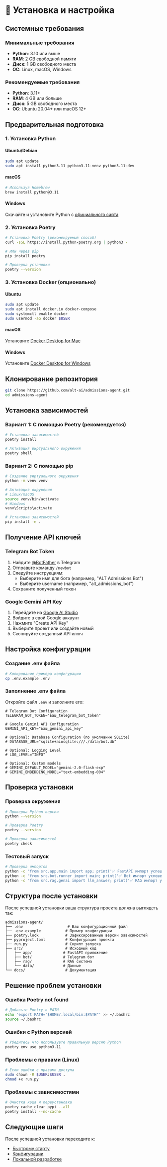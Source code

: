 # 🚀 Установка и настройка

## Системные требования

### Минимальные требования
- **Python**: 3.10 или выше
- **RAM**: 2 GB свободной памяти
- **Диск**: 1 GB свободного места
- **ОС**: Linux, macOS, Windows

### Рекомендуемые требования
- **Python**: 3.11+
- **RAM**: 4 GB или больше
- **Диск**: 5 GB свободного места
- **ОС**: Ubuntu 20.04+ или macOS 12+

## Предварительная подготовка

### 1. Установка Python

#### Ubuntu/Debian
```bash
sudo apt update
sudo apt install python3.11 python3.11-venv python3.11-dev
```

#### macOS
```bash
# Используя Homebrew
brew install python@3.11
```

#### Windows
Скачайте и установите Python с [официального сайта](https://python.org/downloads/)

### 2. Установка Poetry

```bash
# Установка Poetry (рекомендуемый способ)
curl -sSL https://install.python-poetry.org | python3 -

# Или через pip
pip install poetry

# Проверка установки
poetry --version
```

### 3. Установка Docker (опционально)

#### Ubuntu
```bash
sudo apt update
sudo apt install docker.io docker-compose
sudo systemctl enable docker
sudo usermod -aG docker $USER
```

#### macOS
Установите [Docker Desktop for Mac](https://docs.docker.com/desktop/mac/install/)

#### Windows
Установите [Docker Desktop for Windows](https://docs.docker.com/desktop/windows/install/)

## Клонирование репозитория

```bash
git clone https://github.com/alt-ai/admissions-agent.git
cd admissions-agent
```

## Установка зависимостей

### Вариант 1: С помощью Poetry (рекомендуется)

```bash
# Установка зависимостей
poetry install

# Активация виртуального окружения
poetry shell
```

### Вариант 2: С помощью pip

```bash
# Создание виртуального окружения
python -m venv venv

# Активация окружения
# Linux/macOS
source venv/bin/activate
# Windows
venv\Scripts\activate

# Установка зависимостей
pip install -e .
```

## Получение API ключей

### Telegram Bot Token

1. Найдите [@BotFather](https://t.me/BotFather) в Telegram
2. Отправьте команду `/newbot`
3. Следуйте инструкциям:
   - Выберите имя для бота (например, "ALT Admissions Bot")
   - Выберите username (например, "alt_admissions_bot")
4. Сохраните полученный токен

### Google Gemini API Key

1. Перейдите на [Google AI Studio](https://makersuite.google.com/app/apikey)
2. Войдите в свой Google аккаунт
3. Нажмите "Create API Key"
4. Выберите проект или создайте новый
5. Скопируйте созданный API ключ

## Настройка конфигурации

### Создание .env файла

```bash
# Копирование примера конфигурации
cp .env.example .env
```

### Заполнение .env файла

Откройте файл `.env` и заполните его:

```env
# Telegram Bot Configuration
TELEGRAM_BOT_TOKEN="ваш_telegram_bot_token"

# Google Gemini API Configuration
GEMINI_API_KEY="ваш_gemini_api_key"

# Optional: Database Configuration (по умолчанию SQLite)
# DATABASE_URL="sqlite+aiosqlite:///./data/bot.db"

# Optional: Logging Level
# LOG_LEVEL="INFO"

# Optional: Custom models
# GEMINI_DEFAULT_MODEL="gemini-2.0-flash-exp"
# GEMINI_EMBEDDING_MODEL="text-embedding-004"
```

## Проверка установки

### Проверка окружения

```bash
# Проверка Python версии
python --version

# Проверка Poetry
poetry --version

# Проверка зависимостей
poetry check
```

### Тестовый запуск

```bash
# Проверка импортов
python -c "from src.app.main import app; print('✅ FastAPI импорт успешен')"
python -c "from src.bot.runner import main; print('✅ Bot импорт успешен')"
python -c "from src.rag.genai import llm_answer; print('✅ RAG импорт успешен')"
```

## Структура после установки

После успешной установки ваша структура проекта должна выглядеть так:

```
admissions-agent/
├── .env                    # Ваш конфигурационный файл
├── .env.example           # Пример конфигурации
├── poetry.lock            # Зафиксированные версии зависимостей
├── pyproject.toml         # Конфигурация проекта
├── run.py                 # Скрипт запуска
├── src/                   # Исходный код
│   ├── app/              # FastAPI приложение
│   ├── bot/              # Telegram бот
│   ├── rag/              # RAG система
│   └── data/             # Данные
└── docs/                  # Документация
```

## Решение проблем установки

### Ошибка Poetry not found

```bash
# Добавьте Poetry в PATH
echo 'export PATH="$HOME/.local/bin:$PATH"' >> ~/.bashrc
source ~/.bashrc
```

### Ошибки с Python версией

```bash
# Убедитесь что используете правильную версию Python
poetry env use python3.11
```

### Проблемы с правами (Linux)

```bash
# Если ошибки с правами доступа
sudo chown -R $USER:$USER .
chmod +x run.py
```

### Проблемы с зависимостями

```bash
# Очистка кэша и переустановка
poetry cache clear pypi --all
poetry install --no-cache
```

## Следующие шаги

После успешной установки переходите к:
- [Быстрому старту](./quick-start.md)
- [Конфигурации](./configuration.md)
- [Локальной разработке](./development/local-development.md)
